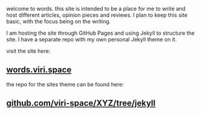 welcome to words. this site is intended to be a place for me to write and host different articles, opinion pieces and reviews. I plan to keep this site basic, with the focus being on the writing.

I am hosting the site through GitHub Pages and using Jekyll to structure the site. I have a separate repo with my own personal Jekyll theme on it.

visit the site here:
## [words.viri.space](https://words.viri.space)

the repo for the sites theme can be found here:
## [github.com/viri-space/XYZ/tree/jekyll](https://github.com/viri-space/XYZ/tree/jekyll)
